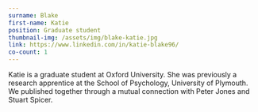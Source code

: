 ```yaml
---
surname: Blake
first-name: Katie
position: Graduate student
thumbnail-img: /assets/img/blake-katie.jpg
link: https://www.linkedin.com/in/katie-blake96/
co-count: 1
---
```


Katie is a graduate student at Oxford University. She was previously a research apprentice at the School of Psychology, University of Plymouth. We published together through a mutual connection with Peter Jones and Stuart Spicer. 

